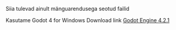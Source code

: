 Siia tulevad ainult mänguarendusega seotud failid

Kasutame Godot 4 for Windows
Download link [Godot Engine 4.2.1](https://github.com/godotengine/godot/releases/download/4.2.1-stable/Godot_v4.2.1-stable_win64.exe.zip)
